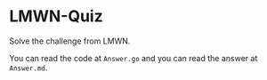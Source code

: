 # LMWN-Quiz
Solve the challenge from LMWN.

You can read the code at `Answer.go` and you can read the answer at `Answer.md`.
